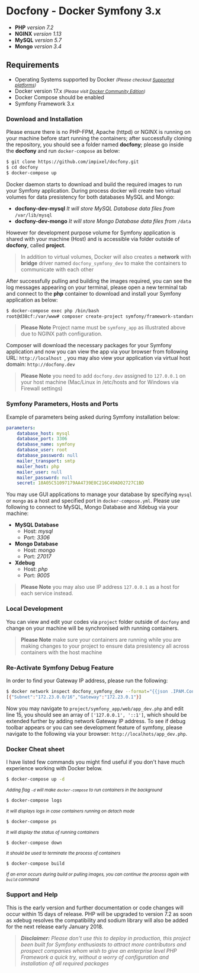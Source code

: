 # Docfony - Docker Symfony 3.x
* **PHP** _version 7.2_
* **NGINX** _version 1.13_
* **MySQL** _version 5.7_
* **Mongo** _version 3.4_

## Requirements 
* Operating Systems supported by Docker _<small>(Please checkout <a href="https://docs.docker.com/engine/installation/#supported-platforms" target="_blank">Supported platforms</a>)</small>_
* Docker version 17.x _<small>(Please visit <a href="https://www.docker.com/community-edition" target="_blank">Docker Community Edition</a>)</small>_
* Docker Compose  should be enabled
* Symfony Framework 3.x

### Download and Installation
Please ensure there is no PHP-FPM, Apache (httpd) or NGINX is running on your machine before start running the containers; after successfully cloning the repository, you should see a folder named **docfony**; please go inside the **docfony** and run ```docker-compose``` as below:
```bash
$ git clone https://github.com/impixel/docfony.git
$ cd docfony
$ docker-compose up
```
Docker daemon starts to download and build the required images to run your Symfony application. During process docker will create two virtual volumes for data presistency for both databases MySQL and Mongo:
* __docfony-dev-mysql__ _It will store MySQL Database data files from_ ```/var/lib/mysql``` 
* __docfony-dev-mongo__ _It will store Mongo Database data files from_ ```/data```

However for development purpose volume for Symfony application is shared with your machine (Host) and is accessible via folder outside of **docfony**, called **project**.

>In addition to virtual volumes, Docker will also creates a **network** with **bridge** driver named ```docfony_symfony_dev``` to make the containers to communicate with each other

After successfully pulling and building the images required, you can see the log messages appearing on your terminal, please open a new terminal tab and connect to the **php** container to download and install your Symfony application as below:
```bash
$ docker-compose exec php /bin/bash
root@d38cf:/var/www# composer create-project symfony/framework-standard-edition symfony_app 3.4
```
>**Please Note** Project name must be ```symfony_app``` as illustrated above due to NGINX path configuration.

Composer will download the necessary packages for your Symfony application and now you can view the app via your browser from following URL:
```http://localhost ```, you may also view your application via virtual host domain: ```http://docfony.dev```
>**Please Note** you need to add ```docfony.dev``` assigned to ```127.0.0.1```  on your host machine (Mac/Linux in /etc/hosts and for Windows via Firewall settings)

### Symfony Parameters, Hosts and Ports
Example of parameters being asked during Symfony installation below:
```yml
parameters:
    database_host: mysql
    database_port: 3306
    database_name: symfony
    database_user: root
    database_password: null
    mailer_transport: smtp
    mailer_host: php
    mailer_user: null
    mailer_password: null
    secret: 18A05C51097179AA4739E0C216C49AD02727C1BD
```
You may use GUI applications to manage your database by specifying ```mysql``` or ```mongo``` as a host and specified port in ```docker-compose.yml```. Please use following to connect to MySQL, Mongo Database and Xdebug via your machine:

* __MySQL Database__
    * Host: _mysql_
    * Port: _3306_
* __Mongo Database__
    * Host: _mongo_
    * Port: _27017_
* __Xdebug__
    * Host: _php_
    * Port: _9005_

> **Please Note** you may also use IP address ```127.0.0.1``` as a host for each service instead.

### Local Development
You can view and edit your codes via ```project``` folder outside of ```docfony``` and change on your machine will be synchronised with running containers.
>**Please Note** make sure your containers are running while you are making changes to your project to ensure data presistency all across containers with the host machine 

### Re-Activate Symfony Debug Feature
In order to find your Gateway IP address, please run the following:
```bash
$ docker network inspect docfony_symfony_dev --format="{{json .IPAM.Config}}"
[{"Subnet":"172.23.0.0/16","Gateway":"172.23.0.1"}]
```
Now you may navigate to ```project/symfony_app/web/app_dev.php``` and edit line 15, you should see an array of ```['127.0.0.1', '::1']```, which should be extended further by adding network Gateway IP address. To see if debug toolbar appears or you can see development feature of symfony, please navigate to the following via your browser: ```http://localhots/app_dev.php```.

### Docker Cheat sheet
I have listed few commands you might find useful if you don't have much experience working with Docker below.

```bash
$ docker-compose up -d
```
<small><i>Adding flag ```-d``` will make ```docker-compose``` to run containers in the background</i></small>

```bash
$ docker-compose logs
```
<i><small>It will displays logs in case containers running on detach mode</i></small>

```bash
$ docker-compose ps
```
<i><small>It will display the status of running containers</i></small>

```bash
$ docker-compose down
```
<i><small>It should be used to terminate the process of containers</i></small>

```bash
$ docker-compose build
```
<i><small>If an error occurs during build or pulling images, you can continue the process again with ```build``` command</i></small>

### Support and Help
This is the early version and further documentation or code changes will occur within 15 days of release. PHP will be upgraded to version 7.2 as soon as xdebug resolves the compatibility and sodium library will also be added for the next release early January 2018.
>_**Disclaimer:** Please don't use this to deploy in production, this project been built for Symfony enthusiasts to attract more contributors and prospect companies whom wish to give an enterprise level PHP Framework a quick try, without a worry of configuration and installation of all required packages_